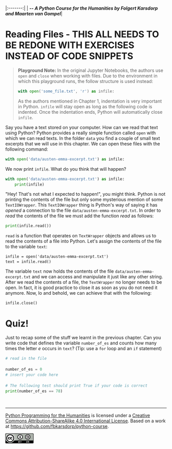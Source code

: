 
<BR>

|:-------:|
| <span style="font-size: 100%"><b>_-- A Python Course for the Humanities by Folgert Karsdorp and Maarten van Gompel_</b></span>|

# Reading Files - THIS ALL NEEDS TO BE REDONE WITH EXERCISES INSTEAD OF CODE SNIPPETS

> __Playground Note:__ In the original Jupyter Notebooks, the authors use `open` and `close` when working with files. Due to the environment in which this playground runs, the follow structure is used instead:
>
> ```python
> with open('some_file.txt', 'r') as infile:
> ```
>
> As the authors mentioned in Chapter 1, indentation is very important in Python. `infile` will stay open as long as the following code is indented. Once the indentation ends, Python will automatically close `infile`. 

Say you have a text stored on your computer. How can we read that text using Python? Python provides a really simple function called `open` with which we can read texts. In the folder `data` you find a couple of small text excerpts that we will use in this chapter. We can open these files with the following command:

```python
with open('data/austen-emma-excerpt.txt') as infile:
```

We now print `infile`. What do you think that will happen?

```python
with open('data/austen-emma-excerpt.txt') as infile:
    print(infile)
```

"Hey! That's not what I expected to happen!", you might think. Python is not printing the contents of the file but only some mysterious mention of some `TextIOWrapper`. This `TextIOWrapper` thing is Python's way of saying it has _opened_ a connection to the file `data/austen-emma-excerpt.txt`. In order to _read_ the contents of the file we must add the function _read_ as follows:

```python
print(infile.read())
```

`read` is a function that operates on `TextWrapper` objects and allows us to read the contents of a file into Python. Let's assign the contents of the file to the variable `text`:

```
infile = open('data/austen-emma-excerpt.txt')
text = infile.read()
```

The variable `text` now holds the contents of the file `data/austen-emma-excerpt.txt` and we can access and manipulate it just like any other string. After we read the contents of a file, the `TextWrapper` no longer needs to be open. In fact, it is good practice to close it as soon as you do not need it anymore. Now, lo and behold, we can achieve that with the following:

```
infile.close()
```

# Quiz!

Just to recap some of the stuff we learnt in the previous chapter. Can you write code that defines the variable `number_of_es` and counts how many times the letter _e_ occurs in `text`? (Tip: use a `for` loop and an `if` statement)

```python
# read in the file

number_of_es = 0
# insert your code here

# The following test should print True if your code is correct 
print(number_of_es == 78)
```

<BR>

----

[Python Programming for the Humanities](http://fbkarsdorp.github.io/python-course) is licensed under a [Creative Commons Attribution-ShareAlike 4.0 International License](https://creativecommons.org/licenses/by-sa/4.0/). Based on a work at https://github.com/fbkarsdorp/python-course.

![Creative Commons](../graphics/CreativeCommons.png)
